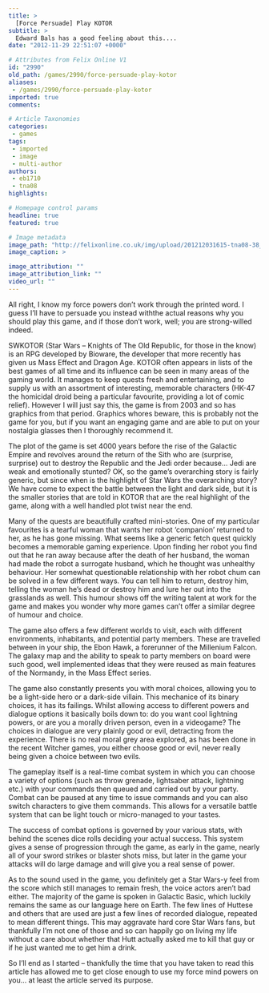 ```yaml
---
title: >
  [Force Persuade] Play KOTOR
subtitle: >
  Edward Bals has a good feeling about this....
date: "2012-11-29 22:51:07 +0000"

# Attributes from Felix Online V1
id: "2990"
old_path: /games/2990/force-persuade-play-kotor
aliases:
 - /games/2990/force-persuade-play-kotor
imported: true
comments:

# Article Taxonomies
categories:
 - games
tags:
 - imported
 - image
 - multi-author
authors:
 - eb1710
 - tna08
highlights:

# Homepage control params
headline: true
featured: true

# Image metadata
image_path: "http://felixonline.co.uk/img/upload/201212031615-tna08-38_hk47_starwars.jpg"
image_caption: >

image_attribution: ""
image_attribution_link: ""
video_url: ""
---
```


All right, I know my force powers don’t work through the printed word. I guess I’ll have to persuade you instead withthe actual reasons why you should play this game, and if those don’t work, well; you are strong-willed indeed.

SWKOTOR (Star Wars – Knights of The Old Republic, for those in the know) is an RPG developed by Bioware, the developer that more recently has given us Mass Effect and Dragon Age. KOTOR often appears in lists of the best games of all time and its influence can be seen in many areas of the gaming world. It manages to keep quests fresh and entertaining, and to supply us with an assortment of interesting, memorable characters (HK-47 the homicidal droid being a particular favourite, providing a lot of comic relief). However I will just say this, the game is from 2003 and so has graphics from that period. Graphics whores beware, this is probably not the game for you, but if you want an engaging game and are able to put on your nostalgia glasses then I thoroughly recommend it.

The plot of the game is set 4000 years before the rise of the Galactic Empire and revolves around the return of the Sith who are (surprise, surprise) out to destroy the Republic and the Jedi order because... Jedi are weak and emotionally stunted? OK, so the game’s overarching story is fairly generic, but since when is the highlight of Star Wars the overarching story? We have come to expect the battle between the light and dark side, but it is the smaller stories that are told in KOTOR that are the real highlight of the game, along with a well handled plot twist near the end.

Many of the quests are beautifully crafted mini-stories. One of my particular favourites is a tearful woman that wants her robot ‘companion’ returned to her, as he has gone missing. What seems like a generic fetch quest quickly becomes a memorable gaming experience. Upon finding her robot you find out that he ran away because after the death of her husband, the woman had made the robot a surrogate husband, which he thought was unhealthy behaviour. Her somewhat questionable relationship with her robot chum can be solved in a few different ways. You can tell him to return, destroy him, telling the woman he’s dead or destroy him and lure her out into the grasslands as well. This humour shows off the writing talent at work for the game and makes you wonder why more games can’t offer a similar degree of humour and choice.

The game also offers a few different worlds to visit, each with different environments, inhabitants, and potential party members. These are travelled between in your ship, the Ebon Hawk, a forerunner of the Millenium Falcon. The galaxy map and the ability to speak to party members on board were such good, well implemented ideas that they were reused as main features of the Normandy, in the Mass Effect series.

The game also constantly presents you with moral choices, allowing you to be a light-side hero or a dark-side villain. This mechanice of its binary choices, it has its failings. Whilst allowing access to different powers and dialogue options it basically boils down to: do you want cool lightning powers, or are you a morally driven person, even in a videogame? The choices in dialogue are very plainly good or evil, detracting from the experience. There is no real moral grey area explored, as has been done in the recent Witcher games, you either choose good or evil, never really being given a choice between two evils.

The gameplay itself is a real-time combat system in which you can choose a variety of options (such as throw grenade, lightsaber attack, lightning etc.) with your commands then queued and carried out by your party. Combat can be paused at any time to issue commands and you can also switch characters to give them commands. This allows for a versatile battle system that can be light touch or micro-managed to your tastes.

The success of combat options is governed by your various stats, with behind the scenes dice rolls deciding your actual success. This system gives a sense of progression through the game, as early in the game, nearly all of your sword strikes or blaster shots miss, but later in the game your attacks will do large damage and will give you a real sense of power.

As to the sound used in the game, you definitely get a Star Wars-y feel from the score which still manages to remain fresh, the voice actors aren’t bad either. The majority of the game is spoken in Galactic Basic, which luckily remains the same as our language here on Earth. The few lines of Huttese and others that are used are just a few lines of recorded dialogue, repeated to mean different things. This may aggravate hard core Star Wars fans, but thankfully I’m not one of those and so can happily go on living my life without a care about whether that Hutt actually asked me to kill that guy or if he just wanted me to get him a drink.

So I’ll end as I started – thankfully the time that you have taken to read this article has allowed me to get close enough to use my force mind powers on you… at least the article served its purpose.
